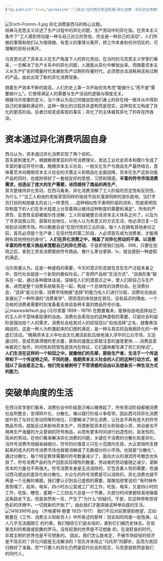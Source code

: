 ```yaml
---
{"dg-publish":true,"permalink":"/政治/当代西方政治思潮/异化消费：异化的主体吞没了异化的存在/","dgPassFrontmatter":true}
---
```





![Erich-Fromm-3.jpg](/img/user/Erich-Fromm-3.jpg)
异化消费是西马的核心议题。  
经典马克思主义论述了生产过程中的异化问题，生产劳动中的异化指，在资本主义条件下“工人感到劳动是一种与自己对立的苦役，完全是一种异己的活动”。人们所做的事情和他们认为值得做、有意义的事情分离开，把工作本身和任何切实的、可理解的目标分离开。  
  
马克思论述了资本主义在生产角度下人的异化劳动，在当时的马克思主义学家们看来，一旦解决了生产关系中的异化问题，人就能从异化中解放出来。而随着资本主义从生产扩张的增量时代发展到生产过剩的存量时代，必须想办法消耗掉这些过剩的产品，由此出现了新的异化消费现象。  
  
随着生产效率不断的提高，人们历史上第一次开始优先考虑“能做什么”而不是“需要做什么”。它使得满足人的需要与生产活动的逻辑与限度无关。  
根据马尔库塞的定义，当个体认为自己同强加在他们身上的存在相一致并从中得到自己的发展和满足时，这种一致化的过程并非虚构而是现实，这种现实又构成了异化的更高阶段。后者已经变成客观的事实；异化了的主体被其异化了的存在所吞没。  
# 资本通过异化消费巩固自身
西马认为，资本通过异化消费实现了两个目的。  
首先是刺激生产，根据鲍德里亚的符号消费理论，发达工业社会资本和媒介生成了丰富的象征符号价值，晚期资本主义社会，一般文化生产与商品生产最终结合，意味着艺术向晚期资本主义社会的犬儒主义和商品化全面投降，资本在生产这些功能产品的同时，也就附带好了一套规定好的思想、习惯和情感。**丰富的符号市场消费需求，创造出了庞大的生产需要，进而维持了商品的再生产**。  
其次是维持异化劳动，在西马看来，异化消费消解了工人阶级的否定性和反抗性，为什么？“当工人和他的老板享受同样的电视节目并漫游同样的游乐胜地、当打字员打扮的和她雇主的女儿一样漂亮......这种相似性不表明阶级的消失，而是表明现存制度下的人们在多大程度上分享着用以维持这种制度的需要和满足”。所有的严肃性、反思性全部被娱乐性消解，工人阶级被整合进资本主义体系之内了。以及为了寻求自我认同、获取社会地位，以他人认为有意义的方式生活，他必须日复一日地到访消费市场。所以鲍曼会说“在现代性的工业阶段，每个人在拥有其他身份之前，首先必须是个生产者；在现代性的第二阶段，人必须首先成为消费者，才能用拥有其他特别的身份”。**人们在异化消费之中，掩盖了对异化劳动的不满，以消费丰富的符号意义商品来宽慰自己的异化劳动**。于是即使我们加班、996，只要在加班之后，拿到工资去消费那些符号商品、像什么茅台拿铁、lv，就会感到一种虚假的满足。  
  
马尔库塞认为，这是一种虚假的需要，今天的意识形态就包含在生产过程本身之中，现代社会就是一个新型的极权社会。广告把产品和“生活方式”、“自我形象”联系在一起，通过各种媒体话语，深植在人们的潜意识之中，使人们把自己与生产者、进而是整个消费系统联系在一起，构成一个总体性的消费社会。在消费社会，“选择”是元价值，消费市场根据“选择”的能力给人们进行分层，消费社会由此发展出了一种所谓的“消费美学”，把崇高的体验放在首位，没有延迟的理由，一个合格的消费者需要时刻准备着去体验各种丰富的商品符号价值。  
![maxresdefault.jpg](/img/user/maxresdefault.jpg)
(马尔库塞 1898－1979)
在鲍曼看来，能够自由地选择自己的主人并不意味着奴隶的自由。消费社会表现出的这种虚假的需要，只是社会利益阶层强加给个人的需求，消费社会给其对人的奴役冠以“自由选择”之名，就像弗洛姆说的，这是一种人为刺激起来的幻想的满足，是一种与真实的自我相异化的一种虚幻活动。“晚期资本主义中社会文化潮流前赴后继地涌入浮华的公众市场，又迅速过时，变成荒唐滑稽的老古董，衰败的速度比获取注意的速度更快......消费品意味着死亡殆尽，时间性和短暂性是其内在特征，它们遍体都写满了死亡的悼词”。**人们生活在这样的一个轮回之中，就像他们的先辈，那些生产者，生活于一个传送带和下一个传送带之间，不同的是，晚期资本主义社会的人们的这种行动方式，被冠以了自由意志之名，他们完全被剥夺了不受诱惑的自由以及想象另一种生活方式的能力**。  
# 突破单向度的生活
在西马哲学家们看来，消费社会中阶级意识难以被唤起了，所有劳动阶级都被消费社会所整合，变得碎片化、分散化，难以践行阶级斗争哲学。因此西马将异化消费提升到了与异化劳动同等的地位，只要解决了异化消费，让社会不再有庞大的符号商品市场，就能反过来影响资本生产，将垄断型资本巨头削弱成小资，劳动者也不用再生产海量的大众营销的符号商品，从而有更多时间进行创造性的、自发性的、高尚的劳动。在他们看来解决异化消费的问题，关键在于消费的分散化和差异化，当符号消费市场越来越细分，符号的价值意义只在小范围内生效，大众营销所支撑起来的庞大的符号消费市场也就被消解成了无数细分的小市场。也就是“分散化”，通过分散化，每个特定群体需要的符号数量减少了，面向大众的潮流符号概念也失效了，符号消费产品的生产回到实际理性的数量，劳动者的劳动量随之减少，垄断资本的力量也不再强大。符号消费本身是无法消除的，它包含着人性的需要，但通过西马提出的差异化和分散化，大众化的符号消费是可以消除的，异化消费也就不再是一个无解的难题。我们要认识到自己虚假的需要，就像加缪曾说的:"有时候布景倒塌了，起床，电车，四小时办公室或工厂的工作，吃饭，电车，又是四小时的工作，吃饭，睡觉，星期一二三四五六总是一个节奏，大部分时间里都轻易地循着这条路走下去，但是突然有一天，产生了"为什么"的疑问，于是，在这种带有惊讶色彩的厌倦中，一切就新的开始了"。由此我们才能突破这种单向度的生活。
![141639916.jpg](/img/user/141639916.jpg)
（齐格蒙特·鲍曼 1925-1017）
我们不应对前景感到绝望，正如鲍曼在《工作、消费主义和新穷人》中所表述的那样：现实如同鸡蛋⼀般饱满，让⼈⼏乎⽆法摆脱它 的约束。我们相信它们是永恒的，直到它们被历史抹去。在伯里克利的希腊或凯撒的罗马，没有奴⾪的世界是不可想象 的，在波舒哀的时代，⾮君主制的世界也是不可想象的。 因此，我们怎么能肯定，不被市场奴役的经济是不现实的？异化问题是无法解决的？现实并未阻止“乌托邦”的脚步，反而为其回归做好了准备。而**只要人的异化仍然是现代社会的现实，马克思就依然是我们的同代人。
